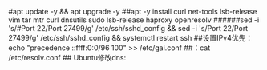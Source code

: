 #apt update -y && apt upgrade -y
##apt -y install curl net-tools lsb-release vim tar mtr curl dnsutils sudo lsb-release haproxy openresolv
######sed -i 's/#Port 22/Port 27499/g' /etc/ssh/sshd_config && sed -i 's/Port 22/Port 27499/g' /etc/ssh/sshd_config && systemctl restart ssh
      ##设置IPv4优先：echo "precedence ::ffff:0:0/96  100" >> /etc/gai.conf
      ##：cat /etc/resolv.conf
      ## Ubuntu修改dns:
